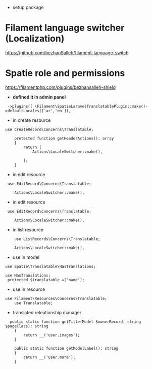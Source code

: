 * setup package 
# Filament language switcher (Localization)
https://github.com/bezhanSalleh/filament-language-switch


# Spatie role and permissions
https://filamentphp.com/plugins/bezhansalleh-shield

* **defined it in admin panel** 

```
 ->plugins([ \Filament\SpatieLaravelTranslatablePlugin::make()->defaultLocales(['ar','en']),
```

* in create resource 
```
use CreateRecord\Concerns\Translatable;
 
    protected function getHeaderActions(): array
    {
        return [
            Actions\LocaleSwitcher::make(),
             
        ];
    }
```

* in edit resource 
```
 use EditRecord\Concerns\Translatable;

    Actions\LocaleSwitcher::make(),

```
* in edit resource 
```
 use EditRecord\Concerns\Translatable;

    Actions\LocaleSwitcher::make(),

```
* in list resource
```
    use ListRecords\Concerns\Translatable;

    Actions\LocaleSwitcher::make(),
```

* use in model 
```
use Spatie\Translatable\HasTranslations;

use HasTranslations;
 protected $translatable =['name'];

```

* use in resource
```
use Filament\Resources\Concerns\Translatable;
    use Translatable;
```

* translated releationship manager

```
  public static function getTitle(Model $ownerRecord, string $pageClass): string
    {
        return __('user.images');
    }

    public static function getModelLabel(): string
    {
        return __('user.more');
    }
```
